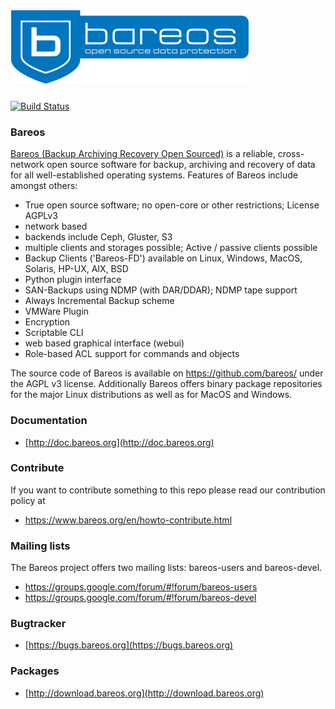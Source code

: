 # <img src="https://raw.githubusercontent.com/bareos/bareos/master/webui/public/img/bareos.png" alt="Bareos" />

[![Build Status](https://travis-ci.org/bareos/bareos.png?branch=master)](https://travis-ci.org/bareos/bareos/branches)

### Bareos

[Bareos (Backup Archiving Recovery Open Sourced)](https://www.bareos.org/) is a reliable, cross-network open source software for backup, archiving and recovery of data for all well-established operating systems. Features of Bareos include amongst others:

- True open source software; no open-core or other restrictions; License AGPLv3 
- network based
- backends include Ceph, Gluster, S3
- multiple clients and storages possible; Active / passive clients possible
- Backup Clients ('Bareos-FD') available on Linux, Windows, MacOS, Solaris, HP-UX, AIX, BSD 
- Python plugin interface
- SAN-Backups using NDMP (with DAR/DDAR); NDMP tape support 
- Always Incremental Backup scheme
- VMWare Plugin 
- Encryption
- Scriptable CLI
- web based graphical interface (webui)
- Role-based ACL support for commands and objects

The source code of Bareos is available on https://github.com/bareos/ under the AGPL v3 license. Additionally Bareos offers binary package repositories for the major Linux distributions as well as for MacOS and Windows.


### Documentation

  * [http://doc.bareos.org](http://doc.bareos.org)

### Contribute

If you want to contribute something to this repo please read our contribution
policy at

  * https://www.bareos.org/en/howto-contribute.html

### Mailing lists

The Bareos project offers two mailing lists: bareos-users and bareos-devel.

 * https://groups.google.com/forum/#!forum/bareos-users
 * https://groups.google.com/forum/#!forum/bareos-devel

### Bugtracker

  * [https://bugs.bareos.org](https://bugs.bareos.org)

### Packages

  * [http://download.bareos.org](http://download.bareos.org)

